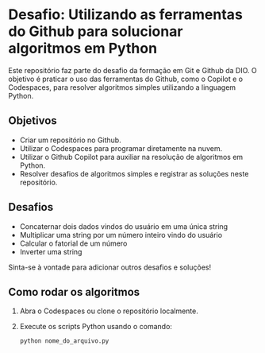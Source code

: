 # Desafio: Utilizando as ferramentas do Github para solucionar algoritmos em Python

Este repositório faz parte do desafio da formação em Git e Github da DIO. O objetivo é praticar o uso das ferramentas do Github, como o Copilot e o Codespaces, para resolver algoritmos simples utilizando a linguagem Python.

## Objetivos

- Criar um repositório no Github.
- Utilizar o Codespaces para programar diretamente na nuvem.
- Utilizar o Github Copilot para auxiliar na resolução de algoritmos em Python.
- Resolver desafios de algoritmos simples e registrar as soluções neste repositório.

## Desafios

- Concaternar dois dados vindos do usuário em uma única string
- Multiplicar uma string por um número inteiro vindo do usuário
- Calcular o fatorial de um número
- Inverter uma string

Sinta-se à vontade para adicionar outros desafios e soluções!

## Como rodar os algoritmos

1. Abra o Codespaces ou clone o repositório localmente.
2. Execute os scripts Python usando o comando:

   ```sh
   python nome_do_arquivo.py